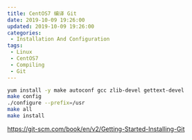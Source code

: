 ```yaml
---
title: CentOS7 编译 Git
date: 2019-10-09 19:26:00
updated: 2019-10-09 19:26:00
categories:
 - Installation And Configuration
tags:
 - Linux
 - CentOS7
 - Compiling
 - Git
---
```


```bash
yum install -y make autoconf gcc zlib-devel gettext-devel
make config
./configure --prefix=/usr
make all
make install
```

https://git-scm.com/book/en/v2/Getting-Started-Installing-Git